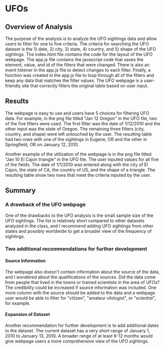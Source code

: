 # UFOs

## Overview of Analysis
The purpose of the analysis is to analyze the UFO sightings data and allow users to filter for one to five criteria. The criteria for searching the UFO dataset is the 1) date, 2) city, 3) state, 4) country, and 5) shape of the UFO sightings. The index.html file contains the code for the layout of the UFO webpage. The app.js file contains the javascript code that saves the element, value, and id of the filters that were changed. There is also an event listener in the app.js file to detect changes to each filter. Finally, a function was created in the app.js file to loop through all of the filters and keep any data that matches the filter values. The UFO webpage is a user-friendly site that correctly filters the original table based on user input. 

## Results
The webpage is easy to use and users have 5 choices for filtering UFO data. For example, in the png file titled "Jan 12 Oregon" in the UFO file, two of the five filters were used. The first filter was the date of 1/12/2010 and the other input was the state of Oregon. The remaining three filters (city, country, and shape) were left untouched by the user. The resulting table had two rows with one of the sightings in Eugene, OR and the other in Springfield, OR on January 12, 2010.

Another example of the utilization of the webpage is in the png file titled "Jan 10 El Cajon triangle" in the UFO file. The user inputed values for all five of the fields. The date of 1/1/2010 was entered along with the city of El Cajon, the state of CA, the country of US, and the shape of a triangle. The resulting table show two rows that meet the criteria inputed by the user.

## Summary
### A drawback of the UFO webpage
One of the drawbacks to the UFO analysis is the small sample size of the UFO sightings. The list is relatively short compared to other datasets analyzed in the class, and I recommend adding UFO sightings from other states and possibly worldwide to get a broader view of the frequency of sightings.

### Two additional recommendations for further development
#### Source Information 
The webpage also doesn't contain information about the source of the data, and I wondered about the qualifications of the sources. Did the data come from people that lived in the towns or trained scientists in the area of UFOs? The credibility could be increased if source information was included. One more column with the source should be added to the data and a webpage user would be able to filter for "citizen", "amateur ufologist", or "scientist", for example.

#### Expansion of Dataset
Another recommendation for further development is to add additional dates to the dataset. The current dataset has a very short range of January 1, 2010 to January 13, 2010. A broader range of at least 6-12 months would give webpage users a more comprehensive view of the UFO sightings.
